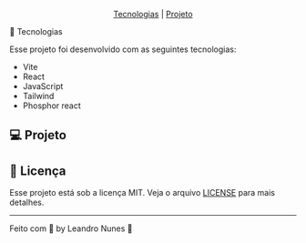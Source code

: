 <p align="center">
  <a href="#-Tecnologias">Tecnologias</a> |
  <a href="#-Projeto">Projeto</a>
</p



## 🚀 Tecnologias
Esse projeto foi desenvolvido com as seguintes tecnologias:

+ Vite
+ React
+ JavaScript
+ Tailwind
+ Phosphor react

## 💻 Projeto


## 📜 Licença
Esse projeto está sob a licença MIT. Veja o arquivo <a href="https://github.com/leonunesdev/Portfolio/blob/main/LICENSE">LICENSE</a> para mais detalhes.

<hr>
Feito com 💜 by Leandro Nunes 👋
